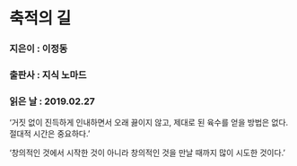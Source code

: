 # 축적의 길
### 지은이 : 이정동
### 출판사 : 지식 노마드
### 읽은 날 : 2019.02.27

‘거짓 없이 진득하게 인내하면서 오래 끓이지 않고, 제대로 된 육수를 얻을 방법은 없다. 절대적 시간은 중요하다.’

‘창의적인 것에서 시작한 것이 아니라 창의적인 것을 만날 때까지 많이 시도한 것이다.’
